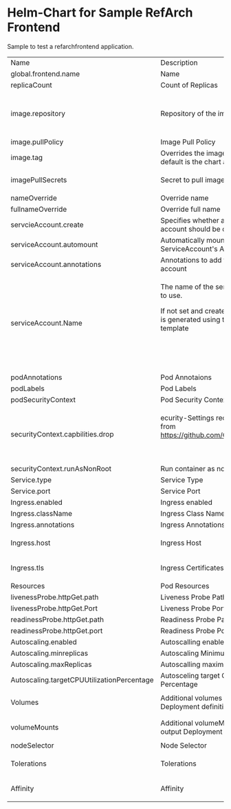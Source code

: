 # Helm-Chart for Sample RefArch Frontend

Sample to test a refarchfrontend application.

<table>
<tr>
<td>Name</td>
<td>Description</td>
<td>Value</td>
</tr>
<tr>
<td>global.frontend.name</td>
<td>Name</td>
<td>frontend</td>
</tr>
<tr>
<td>replicaCount</td>
<td>Count of Replicas</td>
<td>1</td>
</tr>
<tr>
<td>image.repository</td>
<td>Repository of the image</td>
<td>Nginx / ghcr.io/it-at-m/sps/sps-frontend</td>
</tr>
<tr>
<td>image.pullPolicy</td>
<td>Image Pull Policy</td>
<td>IfNotPresent</td>
</tr>
<tr>
<td>image.tag</td>
<td>Overrides the image tag whose default is the chart appVersion.</td>
<td>“” /latest</td>
</tr>
<tr>
<td>imagePullSecrets</td>
<td>Secret to pull image</td>
<td>

\[\]
</td>
</tr>
<tr>
<td>nameOverride</td>
<td>Override name</td>
<td>“”</td>
</tr>
<tr>
<td>fullnameOverride</td>
<td>Override full name</td>
<td>“”</td>
</tr>
<tr>
<td>servcieAccount.create</td>
<td>Specifies whether a service account should be created</td>
<td>True</td>
</tr>
<tr>
<td>serviceAccount.automount</td>
<td>Automatically mount a ServiceAccount's API credentials?</td>
<td>True</td>
</tr>
<tr>
<td>serviceAccount.annotations</td>
<td>Annotations to add to the service account</td>
<td>{}</td>
</tr>
<tr>
<td>serviceAccount.Name</td>
<td>

The name of the service account to use.

If not set and create is true, a name is generated using the fullname template

 

 
</td>
<td>“”</td>
</tr>
<tr>
<td>podAnnotations</td>
<td>Pod Annotaions</td>
<td>{}</td>
</tr>
<tr>
<td>podLabels</td>
<td>Pod Labels</td>
<td>{}</td>
</tr>
<tr>
<td>podSecurityContext</td>
<td>Pod Security Context</td>
<td>{}</td>
</tr>
<tr>
<td>securityContext.capbilities.drop</td>
<td>

ecurity-Settings recommended from https://github.com/Checkmarx/kics

 
</td>
<td>“All”</td>
</tr>
<tr>
<td>securityContext.runAsNonRoot</td>
<td>Run container as non root</td>
<td>True</td>
</tr>
<tr>
<td>Service.type</td>
<td>Service Type</td>
<td>ClusterIp</td>
</tr>
<tr>
<td>Service.port</td>
<td>Service Port</td>
<td>8080</td>
</tr>
<tr>
<td>Ingress.enabled</td>
<td>Ingress enabled</td>
<td>False</td>
</tr>
<tr>
<td>Ingress.className</td>
<td>Ingress Class Name</td>
<td>“”</td>
</tr>
<tr>
<td>Ingress.annotations</td>
<td>Ingress Annotations</td>
<td>{}</td>
</tr>
<tr>
<td>Ingress.host</td>
<td>Ingress Host</td>
<td>

\[\]
</td>
</tr>
<tr>
<td>Ingress.tls</td>
<td>Ingress Certificates</td>
<td>

\[\]
</td>
</tr>
<tr>
<td>Resources</td>
<td>Pod Resources</td>
<td>{}</td>
</tr>
<tr>
<td>livenessProbe.httpGet.path</td>
<td>Liveness Probe Path</td>
<td>/</td>
</tr>
<tr>
<td>livenessProbe.httpGet.Port</td>
<td>Liveness Probe Port</td>
<td>http</td>
</tr>
<tr>
<td>readinessProbe.httpGet.path</td>
<td>Readiness Probe Path</td>
<td>/</td>
</tr>
<tr>
<td>readinessProbe.httpGet.port</td>
<td>Readiness Probe Port</td>
<td>http</td>
</tr>
<tr>
<td>Autoscaling.enabled</td>
<td>Autoscalling enabled</td>
<td>False</td>
</tr>
<tr>
<td>Autoscaling.minreplicas</td>
<td>Autoscaling Minimum Replicas</td>
<td>1</td>
</tr>
<tr>
<td>Autoscaling.maxReplicas</td>
<td>Autoscalling maximal Replicas</td>
<td>100</td>
</tr>
<tr>
<td>Autoscaling.targetCPUUtilizationPercentage</td>
<td>Autosceling target CPU Utlization Percentage</td>
<td>80</td>
</tr>
<tr>
<td>Volumes</td>
<td>Additional volumes on the output Deployment definition.</td>
<td>

\[\]
</td>
</tr>
<tr>
<td>volumeMounts</td>
<td>Additional volumeMounts on the output Deployment definition.</td>
<td>

\[\]
</td>
</tr>
<tr>
<td>nodeSelector</td>
<td>Node Selector</td>
<td>{}</td>
</tr>
<tr>
<td>Tolerations</td>
<td>Tolerations</td>
<td>

\[\]
</td>
</tr>
<tr>
<td>Affinity</td>
<td>Affinity</td>
<td>

\[\]
</td>
</tr>
</table>

